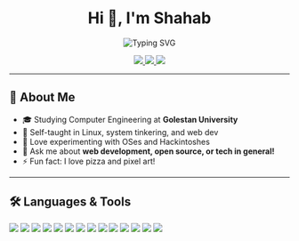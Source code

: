 <!-- Profile README for imshahab -->

<h1 align="center">Hi 👋, I'm Shahab</h1>

<p align="center">
  <img src="https://readme-typing-svg.demolab.com?font=Fira+Code&weight=500&size=28&pause=1000&color=1D9CF0&center=true&vCenter=true&width=435&lines=Web+Developer;Open+Source+Enthusiast;Always+Learning+New+Things" alt="Typing SVG" />
</p>

<p align="center">
  <a href="https://github.com/imshahab">
    <img src="https://img.shields.io/github/followers/imshahab?label=Follow&style=social" />
  </a>
  <a href="mailto:youremail@example.com">
    <img src="https://img.shields.io/badge/Email-D14836?style=flat&logo=gmail&logoColor=white" />
  </a>
  <a href="https://www.linkedin.com/in/yourlinkedin">
    <img src="https://img.shields.io/badge/LinkedIn-0A66C2?style=flat&logo=linkedin&logoColor=white" />
  </a>
</p>

---

## 🚀 About Me

- 🎓 Studying Computer Engineering at **Golestan University**
- 🧠 Self-taught in Linux, system tinkering, and web dev
- 🧪 Love experimenting with OSes and Hackintoshes
- 💬 Ask me about **web development, open source, or tech in general!**
- ⚡ Fun fact: I love pizza and pixel art!

---

## 🛠️ Languages & Tools

<p>
  <!-- Languages -->
  <img src="https://img.shields.io/badge/HTML5-E34F26?style=flat&logo=html5&logoColor=white" />
  <img src="https://img.shields.io/badge/CSS3-1572B6?style=flat&logo=css3&logoColor=white" />
  <img src="https://img.shields.io/badge/JavaScript-323330?style=flat&logo=javascript&logoColor=F7DF1E" />
  <img src="https://img.shields.io/badge/Python-3776AB?style=flat&logo=python&logoColor=white" />
  <img src="https://img.shields.io/badge/Markdown-000000?style=flat&logo=markdown&logoColor=white" />

  <!-- Frameworks / Libraries / Build Tools -->
  <img src="https://img.shields.io/badge/Vue.js-35495E?style=flat&logo=vue.js&logoColor=4FC08D" />
  <img src="https://img.shields.io/badge/Laravel-FF2D20?style=flat&logo=laravel&logoColor=white" />
  <img src="https://img.shields.io/badge/Tailwind_CSS-38B2AC?style=flat&logo=tailwind-css&logoColor=white" />
  <img src="https://img.shields.io/badge/Vite-646CFF?style=flat&logo=vite&logoColor=white" />

  <!-- Tools / Platforms -->
  <img src="https://img.shields.io/badge/npm-CB3837?style=flat&logo=npm&logoColor=white" />
  <img src="https://img.shields.io/badge/Figma-F24E1E?style=flat&logo=figma&logoColor=white" />
  <img src="https://img.shields.io/badge/Git-F05032?style=flat&logo=git&logoColor=white" />
  <img src="https://img.shields.io/badge/GitHub_Pages-222222?style=flat&logo=github&logoColor=white" />
  <img src="https://img.shields.io/badge/Linux-FCC624?style=flat&logo=linux&logoColor=black" />
</p>

